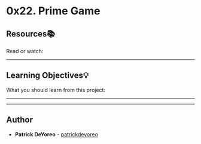 # 0x22. Prime Game

## Resources:books:
Read or watch:

---
## Learning Objectives:bulb:
What you should learn from this project:

---
---

## Author
* **Patrick DeYoreo** - [patrickdeyoreo](github.com/patrickdeyoreo)